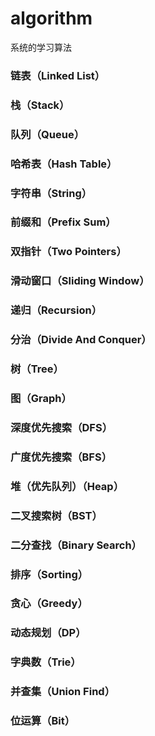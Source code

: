 # algorithm

系统的学习算法

### 链表（Linked List）  
### 栈（Stack）  
### 队列（Queue）  
### 哈希表（Hash Table） 
### 字符串（String）  
### 前缀和（Prefix Sum）  
### 双指针（Two Pointers）  
### 滑动窗口（Sliding Window） 
### 递归（Recursion）  
### 分治（Divide And Conquer）  
### 树（Tree）  
### 图（Graph）  
### 深度优先搜索（DFS）  
### 广度优先搜索（BFS）  
### 堆（优先队列）（Heap）  
### 二叉搜索树（BST）  
### 二分查找（Binary Search）  
### 排序（Sorting）  
### 贪心（Greedy）  
### 动态规划（DP）  
### 字典数（Trie）  
### 并查集（Union Find）  
### 位运算（Bit）   

